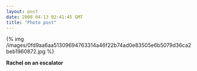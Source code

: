 ```yaml
---
layout: post
date: 2008-04-13 02:41:45 GMT
title: "Photo post"
---
```

{% img /images/0fd9aa6aa51309694763314a46f22b74ad0e83505e6b5079d36ca2beb1960872.jpg %}

<b>Rachel on an escalator</b>